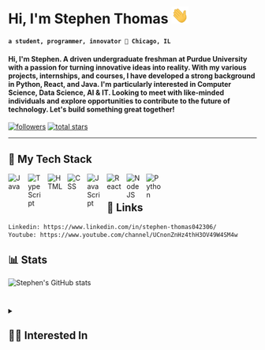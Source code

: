 <div align="left">
<h1 align="left">Hi, I'm Stephen Thomas <img width="35" src="https://github.com/1999AZZAR/1999AZZAR/blob/main/resources/img/waving.gif"></h1>

**`a student, programmer, innovator 📍 Chicago, IL`**

<h4 align="left">Hi, I'm Stephen. A driven undergraduate freshman at Purdue University with a passion for turning innovative ideas into reality. 
  With my various projects, internships, and courses, I have developed a strong background in Python, React, and Java. I'm particularly interested in Computer Science, Data Science, AI & IT. 
  Looking to meet with like-minded individuals and explore opportunities to contribute to the future of technology. Let's build something great together!
  
  
  
  </h4>


   <p align="left">
      <a href="https://github.com/ForrestKnight?tab=followers">
         <img alt="followers" title="Follow me on Github" src="https://custom-icon-badges.demolab.com/github/followers/stephenthomas04?color=236ad3&labelColor=1155ba&style=for-the-badge&logo=person-add&label=Follow&logoColor=white"/></a>
      <a href="https://github.com/ForrestKnight?tab=repositories&sort=stargazers">
         <img alt="total stars" title="Total stars on GitHub" src="https://custom-icon-badges.demolab.com/github/stars/stephenthomas04?color=55960c&style=for-the-badge&labelColor=488207&logo=star"/></a>
   </p>

---

## 🧰 My Tech Stack
<div align="left">
<img align="left" alt="Java" width="30px" style="padding-right:10px;" src="https://cdn.jsdelivr.net/gh/devicons/devicon/icons/java/java-original.svg"/>
<img align="left" alt="TypeScript" width="30px" style="padding-right:10px;" src="https://cdn.jsdelivr.net/gh/devicons/devicon/icons/typescript/typescript-plain.svg" />
<img align="left" alt="HTML" width="30px" style="padding-right:10px;" src="https://cdn.jsdelivr.net/gh/devicons/devicon/icons/html5/html5-plain.svg" />
<img align="left" alt="CSS" width="30px" style="padding-right:10px;" src="https://cdn.jsdelivr.net/gh/devicons/devicon/icons/css3/css3-plain.svg" />
<img align="left" alt="JavaScript" width="30px" style="padding-right:10px;" src="https://cdn.jsdelivr.net/gh/devicons/devicon/icons/javascript/javascript-plain.svg" />
<img align="left" alt="React" width="30px" style="padding-right:10px;" src="https://cdn.jsdelivr.net/gh/devicons/devicon/icons/react/react-original.svg" />
<img align="left" alt="NodeJS" width="30px" style="padding-right:10px;" src="https://cdn.jsdelivr.net/gh/devicons/devicon/icons/nodejs/nodejs-original.svg" />
<img align="left" alt="Python" width="30px" style="padding-right:10px;" src="https://cdn.jsdelivr.net/gh/devicons/devicon/icons/python/python-plain.svg" />
<br />


#

## 📝 Links
    Linkedin: https://www.linkedin.com/in/stephen-thomas042306/
    Youtube: https://www.youtube.com/channel/UCnonZnHz4thH3OV49W4SM4w

    
## 📊 Stats

![Stephen's GitHub stats](https://github-readme-stats.vercel.app/api?username=stephenthomas04&show_icons=true&theme=gruvbox)

<!-- ![GitHub Streak](https://streak-stats.demolab.com?user=ForrestKnight&theme=gruvbox&border_radius=4.5) -->

#
  </div>

<details>
 <summary><h2>👨‍💻 Interested In</h2></summary>
    <h4>- Mobile Apps</h4>
    <h4>- Full-Stack Developing</h4>
    <h4>- API's</h4>
    <h4>- Machine Learning</h4>
    <h4>- Artificial Intelligence</h4>
    <h4>- Machine Learning</h4>
    <h4>- Web Development</h4>
